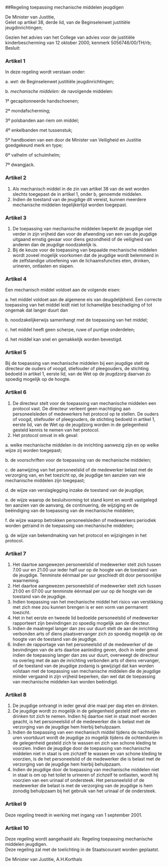 <meta http-equiv='Content-Type' content='text/html; charset=utf-8' />

##Regeling toepassing mechanische middelen jeugdigen

De Minister van Justitie,  
Gelet op artikel 38, derde lid, van de Beginselenwet justitiële jeugdinrichtingen;

Gezien het advies van het College van advies voor de justitiële kinderbescherming van 12 oktober 2000, kenmerk 5056746/00/TH/rb;
Besluit:    

### Artikel  1  

In deze regeling wordt verstaan onder: 

a. *wet:* de Beginselenwet justitiële jeugdinrichtingen;  

b.  *mechanische middelen:*  de navolgende middelen:   

1º gecapitonneerde handschoenen;  

2º mondafscherming;  

3º polsbanden aan riem om middel;  

4º enkelbanden met tussenstuk;  

5º handboeien van een door de Minister van Veiligheid en Justitie goedgekeurd merk en type;  

6º valhelm of schuimhelm;  

7º dwangjack.    

### Artikel  2  

1.  Als mechanisch middel in de zin van artikel 38 van de wet worden slechts toegepast de in artikel 1, onder b, genoemde middelen.   
2.  Indien de toestand van de jeugdige dit vereist, kunnen meerdere mechanische middelen tegelijkertijd worden toegepast.   

### Artikel  3  

1.  De toepassing van mechanische middelen beperkt de jeugdige niet verder in zijn vrijheid dan voor de afwending van een van de jeugdige uitgaand ernstig gevaar voor diens gezondheid of de veiligheid van anderen dan de jeugdige noodzakelijk is.   
2.  Bij de keuze voor de toepassing van bepaalde mechanische middelen wordt zoveel mogelijk voorkomen dat de jeugdige wordt belemmerd in de zelfstandige uitoefening van de lichaamsfuncties eten, drinken, urineren, ontlasten en slapen.   

### Artikel  4  

Een mechanisch middel voldoet aan de volgende eisen: 

a. het middel voldoet aan de algemene eis van deugdelijkheid. Een correcte toepassing van het middel leidt niet tot lichamelijke beschadiging of tot ongemak dat langer duurt dan  

b. noodzakelijkerwijs samenhangt met de toepassing van het middel;  

c. het middel heeft geen scherpe, ruwe of puntige onderdelen;  

d. het middel kan snel en gemakkelijk worden bevestigd.    

### Artikel  5  

Bij de toepassing van mechanische middelen bij een jeugdige stelt de directeur de ouders of voogd, stiefouder of pleegouders, de stichting bedoeld in artikel 1, eerste lid, van de Wet op de jeugdzorg daarvan zo spoedig mogelijk op de hoogte.  

### Artikel  6  

1.  De directeur stelt voor de toepassing van mechanische middelen een protocol vast. De directeur verleent geen machtiging aan personeelsleden of medewerkers het protocol op te stellen. De ouders of voogd, stiefouder of pleegouders, de stichting bedoeld in artikel 1, eerste lid, van de Wet op de jeugdzorg worden in de gelegenheid gesteld kennis te nemen van het protocol.   
2.  Het protocol omvat in elk geval: 

a. welke mechanische middelen in de inrichting aanwezig zijn en op welke wijze zij worden toegepast;  

b. de voorschriften voor de toepassing van de mechanische middelen;  

c. de aanwijzing van het personeelslid of de medewerker belast met de verzorging van, en het toezicht op, de jeugdige ten aanzien van wie mechanische middelen zijn toegepast;  

d. de wijze van verslaglegging inzake de toestand van de jeugdige;  

e. de wijze waarop de besluitvorming tot stand komt en wordt vastgelegd ten aanzien van de aanvang, de continuering, de wijziging en de beëindiging van de toepassing van de mechanische middelen;  

f. de wijze waarop betrokken personeelsleden of medewerkers periodiek worden getraind in de toepassing van mechanische middelen;  

g. de wijze van bekendmaking van het protocol en wijzigingen in het protocol.     

### Artikel  7  

1.  Het daartoe aangewezen personeelslid of medewerker stelt zich tussen 7.00 uur en 21.00 uur ieder half uur op de hoogte van de toestand van de jeugdige. Tenminste éénmaal per uur geschiedt dit door persoonlijke waarneming.   
2.  Het daartoe aangewezen personeelslid of medewerker stelt zich tussen 21:00 en 07:00 uur tenminste éénmaal per uur op de hoogte van de toestand van de jeugdige.   
3.  Indien toepassing van het mechanische middel het risico van verstikking met zich mee zou kunnen brengen is er een vorm van permanent toezicht.   
4.  Het in het eerste en tweede lid bedoelde personeelslid of medewerker rapporteert zijn bevindingen zo spoedig mogelijk aan de directeur.   
5.  Indien de maatregel langer dan zes uur duurt stelt de aan de inrichting verbonden arts of diens plaatsvervanger zich zo spoedig mogelijk op de hoogte van de toestand van de jeugdige.   
6.  Indien de rapportage van het personeelslid of de medewerker of de bevindingen van de arts daartoe aanleiding geven, doch in ieder geval indien de toepassing langer dan zes uur duurt, overweegt de directeur na overleg met de aan de inrichting verbonden arts of diens vervanger, of de toestand van de jeugdige zodanig is gewijzigd dat kan worden volstaan met de toepassing van mechanische middelen die de jeugdige minder vergaand in zijn vrijheid beperken, dan wel dat de toepassing van mechanische middelen kan worden beëindigd.   

### Artikel  8  

1.  De jeugdige ontvangt in ieder geval drie maal per dag eten en drinken.   
2.  De jeugdige wordt zo mogelijk in de gelegenheid gesteld zelf eten en drinken tot zich te nemen. Indien hij daartoe niet in staat moet worden geacht, is het personeelslid of de medewerker die is belast met de verzorging van de jeugdige hem hierbij behulpzaam.   
3.  Indien de toepassing van een mechanisch middel tijdens de nachtelijke uren voortduurt wordt de jeugdige zo mogelijk tijdens de ochtenduren in de gelegenheid gesteld zich te wassen en zich van schone kleding te voorzien. Indien de jeugdige door de toepassing van mechanische middelen niet in staat is om zichzelf te wassen en van schone kleding te voorzien, is de het personeelslid of de medewerker die is belast met de verzorging van de jeugdige hem hierbij behulpzaam.   
4.  Indien de jeugdige door de toepassing van mechanische middelen niet in staat is om op het toilet te urineren of zichzelf te ontlasten, wordt hij voorzien van een urinaal of ondersteek. Het personeelslid of de medewerker die belast is met de verzorging van de jeugdige is hem zonodig behulpzaam bij het gebruik van het urinaal of de ondersteek.   

### Artikel  9  

Deze regeling treedt in werking met ingang van 1 september 2001.  

### Artikel  10  

Deze regeling wordt aangehaald als: Regeling toepassing mechanische middelen jeugdigen.  
Deze regeling zal met de toelichting in de Staatscourant worden geplaatst.   

De 
Minister van Justitie, 
A.H.Korthals    
